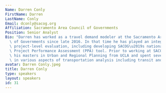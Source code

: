 ```yaml
---
Name: Darren Conly
FirstName: Darren
LastName: Conly
Email: dconly@sacog.org
Affiliation: Sacramento Area Council of Governments
Position: Senior Analyst
Bio: "Darren has worked as a travel demand modeler at the Sacramento Area Council\
  \ of Governments since late 2016. In that time he has played an integral role in\
  \ project-level evaluation, including developing SACOG\u2019s nationally recognized\
  \ Project Performance Assessment (PPA) tool. Prior to working at SACOG he received\
  \ his masters in Urban and Regional Planning from UCLA and spent several years working\
  \ in various aspects of transportation analysis including transit and parking."
avatar: Darren Conly.jpeg
title: Darren Conly
type: speakers
layout: speakers
id: 31
---
```


